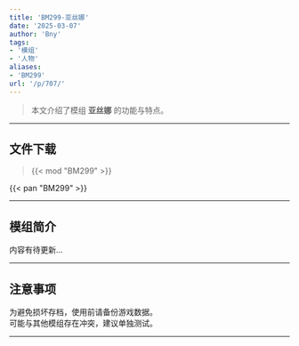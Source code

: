 ```yaml
---
title: 'BM299-亚丝娜'
date: '2025-03-07'
author: 'Bny'
tags:
- '模组'
- '人物'
aliases:
- 'BM299'
url: '/p/707/'
---
```


> 本文介绍了模组 **亚丝娜** 的功能与特点。

---

## 文件下载  

> {{< mod "BM299" >}}  

{{< pan "BM299" >}}  

---

## 模组简介

>  
内容有待更新...  

---

## 注意事项

>  
为避免损坏存档，使用前请备份游戏数据。  
可能与其他模组存在冲突，建议单独测试。  

---

